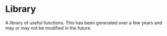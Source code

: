 # Library
A library of useful functions. This has been generated over a few years and may or may not be modified in the future.
